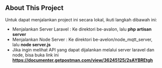 ## About This Project

Untuk dapat menjalankan project ini secara lokal, ikuti langkah dibawah ini:

- Menjalankan Server Laravel : Ke direktori be-avalon, lalu **php artisan server**
- Menjalankan Node Server : Ke direktori be-avelon/node_mqtt_server, lalu **node server.js**
- Jika ingin melihat API yang dapat dijalankan melalui server laravel dan node, bisa buka link ini **https://documenter.getpostman.com/view/36245125/2sAYBREtgh**
